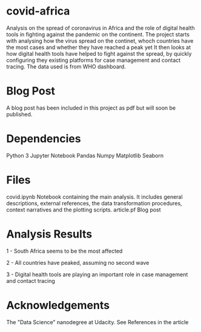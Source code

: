 # covid-africa
Analysis on the spread of coronavirus in Africa and the role of digital health tools in fighting against the pandemic on the continent. The project starts with analysing how the virus spread on the continet,  whoch countries have the most cases and whether they have reached a peak yet
It then looks at how digital health tools have helped to fight against the spread, by quickly configuring they existing platforms for case management and contact tracing.
The data used is from WHO dashboard.
# Blog Post
A blog post has been included in this project as pdf but will soon be published.

# Dependencies
Python 3
Jupyter Notebook
Pandas
Numpy
Matplotlib
Seaborn

# Files
covid.ipynb Notebook containing the main analysis. It includes general descriptions, external references, the data transformation procedures, context narratives and the plotting scripts.
article.pf Blog post

# Analysis Results
1 - South Africa seems to be the most affected

2 - All countries have peaked, assuming no second wave

3 - Digital health tools are playing an important role in case management and contact tracing

# Acknowledgements
The "Data Science" nanodegree at Udacity.
See References in the article
